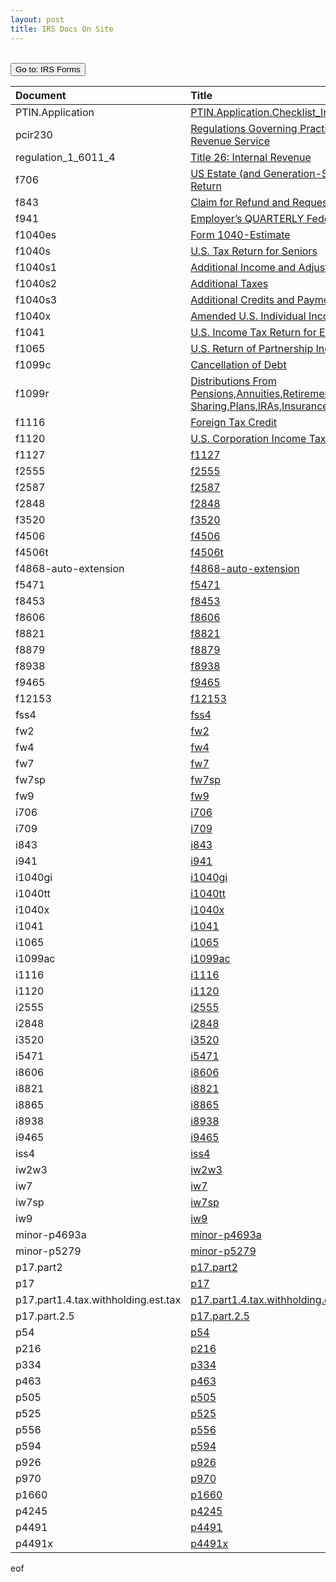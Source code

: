 ```yaml
---
layout: post
title: IRS Docs On Site
--- 
```


<script>
    function button2() { window.open("https://www.irs.gov/forms-pubs"); }
</script>

<br><button onclick="button2()">Go to: IRS Forms</button>

|Document|Title|
|:-|:-|
| PTIN.Application | [PTIN.Application.Checklist_Internal.Revenue.Service](/irs.ea/assets/pdfs/PTIN.Application.Checklist_Internal.Revenue.Service.pdf) |
| pcir230 | [Regulations Governing Practice before the Internal Revenue Service](/irs.ea/assets/pdfs/pcir230.pdf) |
| regulation_1_6011_4 | [Title 26: Internal Revenue](/irs.ea/assets/pdfs/regulation_1_6011_4.pdf) |
| f706 | [US Estate (and Generation-Skipping Transfer) Tax Return](/irs.ea/assets/pdfs/f706.pdf) |
| f843 | [Claim for Refund and Request for Abatement](/irs.ea/assets/pdfs/f843.pdf) |
| f941 | [Employer’s QUARTERLY Federal Tax Return](/irs.ea/assets/pdfs/f941.pdf) |
| f1040es | [Form 1040-Estimate](/irs.ea/assets/pdfs/f1040es.pdf) |
| f1040s | [U.S. Tax Return for Seniors](/irs.ea/assets/pdfs/f1040s.pdf) |
| f1040s1 | [Additional Income and Adjustments to Income](/irs.ea/assets/pdfs/f1040s1.pdf) |
| f1040s2 | [Additional Taxes](/irs.ea/assets/pdfs/f1040s2.pdf) |
| f1040s3 | [Additional Credits and Payments](/irs.ea/assets/pdfs/f1040s3.pdf) |
| f1040x | [Amended U.S. Individual Income Tax Return](/irs.ea/assets/pdfs/f1040x.pdf) |
| f1041 | [U.S. Income Tax Return for Estates and Trusts](/irs.ea/assets/pdfs/f1041.pdf) |
| f1065 | [U.S. Return of Partnership Income](/irs.ea/assets/pdfs/f1065.pdf) |
| f1099c | [Cancellation of Debt](/irs.ea/assets/pdfs/f1099c.pdf) |
| f1099r | [Distributions From Pensions,Annuities,Retirement,Profit-Sharing,Plans,IRAs,Insurance,Contracts,etc.](/irs.ea/assets/pdfs/f1099r.pdf) |
| f1116 | [Foreign Tax Credit](/irs.ea/assets/pdfs/f1116.pdf) |
| f1120 | [U.S. Corporation Income Tax Return](/irs.ea/assets/pdfs/f1120.pdf) |
| f1127 | [f1127](/irs.ea/assets/pdfs/f1127.pdf) |
| f2555 | [f2555](/irs.ea/assets/pdfs/f2555.pdf) |
| f2587 | [f2587](/irs.ea/assets/pdfs/f2587.pdf) |
| f2848 | [f2848](/irs.ea/assets/pdfs/f2848.pdf) |
| f3520 | [f3520](/irs.ea/assets/pdfs/f3520.pdf) |
| f4506 | [f4506](/irs.ea/assets/pdfs/f4506.pdf) |
| f4506t | [f4506t](/irs.ea/assets/pdfs/f4506t.pdf) |
| f4868-auto-extension | [f4868-auto-extension](/irs.ea/assets/pdfs/f4868-auto-extension.pdf) |
| f5471 | [f5471](/irs.ea/assets/pdfs/f5471.pdf) |
| f8453 | [f8453](/irs.ea/assets/pdfs/f8453.pdf) |
| f8606 | [f8606](/irs.ea/assets/pdfs/f8606.pdf) |
| f8821 | [f8821](/irs.ea/assets/pdfs/f8821.pdf) |
| f8879 | [f8879](/irs.ea/assets/pdfs/f8879.pdf) |
| f8938 | [f8938](/irs.ea/assets/pdfs/f8938.pdf) |
| f9465 | [f9465](/irs.ea/assets/pdfs/f9465.pdf) |
| f12153 | [f12153](/irs.ea/assets/pdfs/f12153.pdf) |
| fss4 | [fss4](/irs.ea/assets/pdfs/fss4.pdf) |
| fw2 | [fw2](/irs.ea/assets/pdfs/fw2.pdf) |
| fw4 | [fw4](/irs.ea/assets/pdfs/fw4.pdf) |
| fw7 | [fw7](/irs.ea/assets/pdfs/fw7.pdf) |
| fw7sp | [fw7sp](/irs.ea/assets/pdfs/fw7sp.pdf) |
| fw9 | [fw9](/irs.ea/assets/pdfs/fw9.pdf) |
| i706 | [i706](/irs.ea/assets/pdfs/i706.pdf) |
| i709 | [i709](/irs.ea/assets/pdfs/i709.pdf) |
| i843 | [i843](/irs.ea/assets/pdfs/i843.pdf) |
| i941 | [i941](/irs.ea/assets/pdfs/i941.pdf) |
| i1040gi | [i1040gi](/irs.ea/assets/pdfs/i1040gi.pdf) |
| i1040tt | [i1040tt](/irs.ea/assets/pdfs/i1040tt.pdf) |
| i1040x | [i1040x](/irs.ea/assets/pdfs/i1040x.pdf) |
| i1041 | [i1041](/irs.ea/assets/pdfs/i1041.pdf) |
| i1065 | [i1065](/irs.ea/assets/pdfs/i1065.pdf) |
| i1099ac | [i1099ac](/irs.ea/assets/pdfs/i1099ac.pdf) |
| i1116 | [i1116](/irs.ea/assets/pdfs/i1116.pdf) |
| i1120 | [i1120](/irs.ea/assets/pdfs/i1120.pdf) |
| i2555 | [i2555](/irs.ea/assets/pdfs/i2555.pdf) |
| i2848 | [i2848](/irs.ea/assets/pdfs/i2848.pdf) |
| i3520 | [i3520](/irs.ea/assets/pdfs/i3520.pdf) |
| i5471 | [i5471](/irs.ea/assets/pdfs/i5471.pdf) |
| i8606 | [i8606](/irs.ea/assets/pdfs/i8606.pdf) |
| i8821 | [i8821](/irs.ea/assets/pdfs/i8821.pdf) |
| i8865 | [i8865](/irs.ea/assets/pdfs/i8865.pdf) |
| i8938 | [i8938](/irs.ea/assets/pdfs/i8938.pdf) |
| i9465 | [i9465](/irs.ea/assets/pdfs/i9465.pdf) |
| iss4 | [iss4](/irs.ea/assets/pdfs/iss4.pdf) |
| iw2w3 | [iw2w3](/irs.ea/assets/pdfs/iw2w3.pdf) |
| iw7 | [iw7](/irs.ea/assets/pdfs/iw7.pdf) |
| iw7sp | [iw7sp](/irs.ea/assets/pdfs/iw7sp.pdf) |
| iw9 | [iw9](/irs.ea/assets/pdfs/iw9.pdf) |
| minor-p4693a | [minor-p4693a](/irs.ea/assets/pdfs/minor-p4693a.pdf) |
| minor-p5279 | [minor-p5279](/irs.ea/assets/pdfs/minor-p5279.pdf) |
| p17.part2 | [p17.part2](/irs.ea/assets/pdfs/p17.part2.pdf) |
| p17 | [p17](/irs.ea/assets/pdfs/p17.pdf) |
| p17.part1.4.tax.withholding.est.tax | [p17.part1.4.tax.withholding.est.tax](/irs.ea/assets/pdfs/p17.part1.4.tax.withholding.est.tax.pdf) |
| p17.part.2.5 | [p17.part.2.5](/irs.ea/assets/pdfs/p17.part.2.5.pdf) |
| p54 | [p54](/irs.ea/assets/pdfs/p54.pdf) |
| p216 | [p216](/irs.ea/assets/pdfs/p216.pdf) |
| p334 | [p334](/irs.ea/assets/pdfs/p334.pdf) |
| p463 | [p463](/irs.ea/assets/pdfs/p463.pdf) |
| p505 | [p505](/irs.ea/assets/pdfs/p505.pdf) |
| p525 | [p525](/irs.ea/assets/pdfs/p525.pdf) |
| p556 | [p556](/irs.ea/assets/pdfs/p556.pdf) |
| p594 | [p594](/irs.ea/assets/pdfs/p594.pdf) |
| p926 | [p926](/irs.ea/assets/pdfs/p926.pdf) |
| p970 | [p970](/irs.ea/assets/pdfs/p970.pdf) |
| p1660 | [p1660](/irs.ea/assets/pdfs/p1660.pdf) |
| p4245 | [p4245](/irs.ea/assets/pdfs/p4245.pdf) |
| p4491 | [p4491](/irs.ea/assets/pdfs/p4491.pdf) |
| p4491x | [p4491x](/irs.ea/assets/pdfs/p4491x.pdf) |



<!--
| **pcir230** | Regulations Governing Practice before the Internal Revenue Service|
| f1040x & i1040x | Amended Individual Income Tax Return,<br>Form & Info|
| f1041 & i1041 | Income Tax Return for Estates and Trusts|
| f1099c & f1099r & i1099ac | Acquisition or Abandonment of Secured Property and Cancellation of Debt,<br>Form & Info|
| **f1065** | Return of Partnership Income |
| f1116 & i1116 | Foreign Tax Credit (Individual, Estate, or Trust),<br>Form & Info|
| **f1120** | Corporation Income Tax Return,<br>Instructions for Form 1120|
| **1120-S** ||
| f1127 | Application for Extension of Time for Payment of Tax Due to Undue Hardship|
| f12153 | Request for Collection Due Process Hearing|
| **1660** | Collection Appeal Rights |
| **p17** | Tax Guide |
| p216 | Conference and Practice Requirements|
| f2555 & i2555 | Foreign Earned Income, <br>Form & Info|
| f2848 & i2848  | Power of Attorney and Declaration of Representative,<br>Form & Info|
| p334 | Tax Guide for Small Business|
| f3520 & i3520 | Annual Return To Report Transactions With Foreign Trusts and Receipt of Certain Foreign Gifts, <br>Form & Info|
| p4245 | Power of Attorney Preparation Guide |
| **p4491** | VITA/TCE Training Guide |
| p463 | Travel, Gift, and Car Expenses|
| f4868-auto-extension ||
| p505 | Tax Withholding and Estimated Tax|
| p525 | Taxable and Nontaxable Income |
| p54 | Tax Guide for U.S. Citizens and Resident Aliens Abroad |
| f5471 & i5471| Information Return of U.S. Persons With Respect To Certain Foreign Corporations , <br>Form & Info|
| **p556** | Examination of Returns, Appeal Rights, and Claims for Refund |
| **594** |The IRS Collection Process|
| f706 & i706 & i709| U.S. Estate (and Generation-Skipping Transfer) Tax Return,<br>Form & Info|
| f843 & i843| Claim for Refund and Request for Abatement,<br>Form & Info|
| f8453| U.S. Individual Income Tax Transmittal for an IRS e-file Return |
| f8606 & i8606| ,Nondeductible IRAs  <br>Form & Info|
| f8821 & i8821| ,Tax Information Authorization  <br>Form & Info|
| i8865| Return of U.S. Persons With Respect to Certain Foreign Partnerships |
| f8879| IRS e-file Signature Authorization |
| f8938 & i8938| Statement of Foreign Financial Assets |
| Pub.926 | Household Employer's Tax Guide|
| p970 | Tax Benefits for Education |
| fw4| Form W4|
| minor-p4693a| |
| minor-p5279| |
| PTIN.Application.Checklist_Internal.Revenue.Service| Application|
| IRS-SEE-Candidate-Information-Bulletin||
-->
eof
